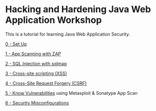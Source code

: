 # Hacking and Hardening Java Web Application Workshop

This is a tutorial for learning Java Web Application Security.

[0 - Set Up](00_setup.md)

[1 - App Scanning with ZAP](01_app_scanning.md)

[2 - SQL Injection with sqlmap](02_sql_injection.md)

[3 - Cross-site scripting (XSS)](03_cross-site_scripting.md)

[4 - Cross-Site Request Forgery (CSRF)](04_cross-site_request_forgery.md)

[5 - Know Vulnerabilities](05_known_vulnerabilities.md) using Metasploit & Sonatype App Scan

[6 - Security Misconfigurations](06_security_misconfiguration.md)
